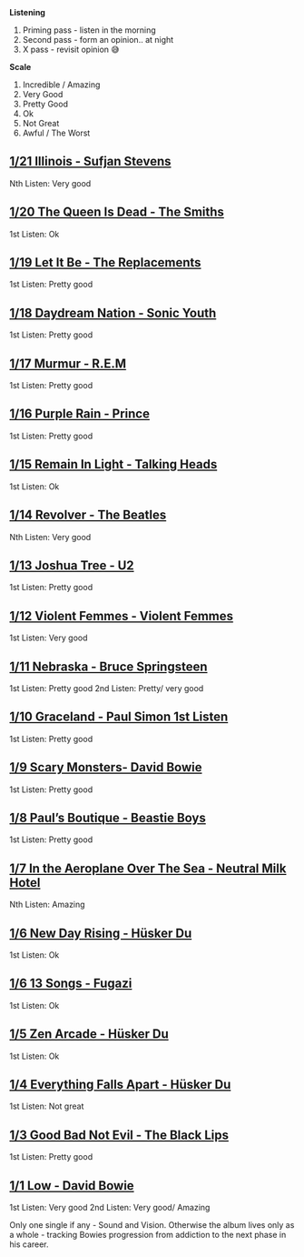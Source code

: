 <br/>
<br/>

**Listening**
1. Priming pass - listen in the morning
2. Second pass - form an opinion.. at night
3. X pass - revisit opinion 😅

**Scale**
1. Incredible / Amazing
2. Very Good
3. Pretty Good
4. Ok
5. Not Great
6. Awful / The Worst

## [1/21 Illinois - Sufjan Stevens](#illinois)
Nth Listen: Very good

## [1/20 The Queen Is Dead - The Smiths](#the-queen-is-dead)
1st Listen: Ok

## [1/19 Let It Be - The Replacements](#let-it-be)
1st Listen: Pretty good

## [1/18 Daydream Nation - Sonic Youth](#daydream-nation)
1st Listen: Pretty good

## [1/17 Murmur - R.E.M](#murmur)
1st Listen: Pretty good

## [1/16 Purple Rain - Prince](#purple-rain)
1st Listen: Pretty good

## [1/15 Remain In Light - Talking Heads](#remain-in-light)
1st Listen: Ok

## [1/14 Revolver - The Beatles](#revolver)
Nth Listen: Very good

## [1/13 Joshua Tree - U2](#joshua-tree)
1st Listen: Pretty good

## [1/12 Violent Femmes - Violent Femmes](#violent-femmes)
1st Listen: Very good

## [1/11 Nebraska - Bruce Springsteen](#nebraska)
1st Listen: Pretty good
2nd Listen: Pretty/ very good

## [1/10 Graceland - Paul Simon 1st Listen](#graceland)
1st Listen: Pretty good

## [1/9 Scary Monsters- David Bowie](#scary-monsters)
1st Listen: Pretty good

## [1/8 Paul’s Boutique - Beastie Boys](#pauls-boutique)
1st Listen: Pretty good

## [1/7 In the Aeroplane Over The Sea - Neutral Milk Hotel](#aeroplane-over-the-sea)
Nth Listen: Amazing

## [1/6 New Day Rising - Hüsker Du](#new-day-rising)
1st Listen: Ok

## [1/6 13 Songs - Fugazi](#13-songs)
1st Listen: Ok

## [1/5 Zen Arcade - Hüsker Du](#zen-arcade)
1st Listen: Ok

## [1/4 Everything Falls Apart - Hüsker Du](#everything-falls-apart)
1st Listen: Not great

## [1/3 Good Bad Not Evil - The Black Lips](#good-bad-not-evil)
1st Listen: Pretty good

## [1/1 Low - David Bowie](#low)
1st Listen: Very good
2nd Listen: Very good/ Amazing

Only one single if any - Sound and Vision. Otherwise the album lives only as a whole - tracking Bowies progression from addiction to the next phase in his career.
